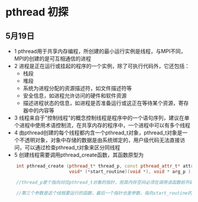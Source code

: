 # pthread 初探
## 5月19日
* 1 pthread用于共享内存编程，所创建的最小运行实例是线程，与MPI不同，MPI的创建的是可互相通信的进程
* 2 进程是正在运行或挂起的程序的一个实例，除了可执行代码外，它还包括：
    * 栈段
    * 堆段
    * 系统为进程分配的资源描述符，如文件描述符等
    * 安全信息，如进程允许访问的硬件和软件资源
    * 描述进程状态的信息，如进程是否准备运行或这正在等待某个资源，寄存器中的内容等
* 3 线程来自于"控制线程"的概念控制线程是程序中的一个语句序列，建议在单个进程中使用术语控制流，在共享内存的程序中，一个进程中可以有多个线程
* 4 由pthread创建的每个线程都内含一个pthread_t对象，pthread_t对象是一个不透明对象，对象中存储的数据是由系统绑定的，用户级代码无法直接访问，可以通过检查pthread_t对象来区分同线程
* 5 创建线程需要调用pthread_create函数，其函数原型为

```c++
    int pthread_create (pthread_t* thread_p, const pthread_attr_t* attr_p,
                        void* (*start_routine)(void *), void * arg_p );

    //thread_p是个指向对应pthread_t对象的指针，但其内存空间必须在调用该函数前开辟

    //第三个参数是这个线程要运行的函数，最后一个指针也是参数，指向start_routine的参数

```
